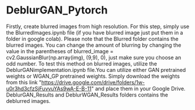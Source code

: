 # DeblurGAN_Pytorch
Firstly, create blurred images from high resolution. For this step, simply use the BlurredImages.ipynb file (if you have blurred image just put them in a folder in google colab). Please note that the Blurred folder contains the blurred images. You can change the amount of blurring by changing the value in the parentheses of blurred_image = cv2.GaussianBlur(np.array(img), (9,9), 0), just make sure you choose an odd number. To test this method on blurred images, utilize the DeblurGANimplementation.ipynb file.You can utilize either GAN pretrained weights or WGAN_GP pretrained weights. Simply download the weights from this link "https://drive.google.com/drive/folders/1w-u0r3hd3cfzSjFuvvuYAs9wA-E-B-11" and place them in your Google Drive. DeblurGAN_Results and DeblurWGAN_Results folders contains the deblurred images.
